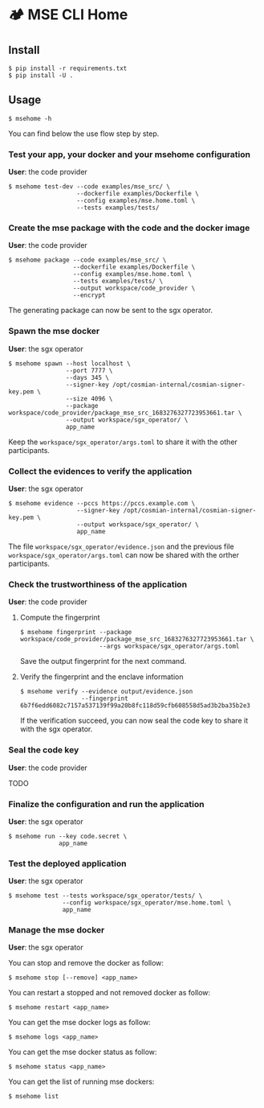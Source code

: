 # 🏕️ MSE CLI Home

## Install

```console
$ pip install -r requirements.txt
$ pip install -U .
```

## Usage

```console
$ msehome -h
```

You can find below the use flow step by step.

### Test your app, your docker and your msehome configuration

__User__: the code provider

```console
$ msehome test-dev --code examples/mse_src/ \
                   --dockerfile examples/Dockerfile \
                   --config examples/mse.home.toml \
                   --tests examples/tests/
```

### Create the mse package with the code and the docker image

__User__: the code provider

```console
$ msehome package --code examples/mse_src/ \
                  --dockerfile examples/Dockerfile \
                  --config examples/mse.home.toml \
                  --tests examples/tests/ \
                  --output workspace/code_provider \
                  --encrypt
```

The generating package can now be sent to the sgx operator.

### Spawn the mse docker

__User__: the sgx operator

```console
$ msehome spawn --host localhost \
                --port 7777 \
                --days 345 \
                --signer-key /opt/cosmian-internal/cosmian-signer-key.pem \
                --size 4096 \
                --package workspace/code_provider/package_mse_src_1683276327723953661.tar \
                --output workspace/sgx_operator/ \
                app_name
```

Keep the `workspace/sgx_operator/args.toml` to share it with the other participants. 

### Collect the evidences to verify the application

__User__: the sgx operator

```console
$ msehome evidence --pccs https://pccs.example.com \
                   --signer-key /opt/cosmian-internal/cosmian-signer-key.pem \
                   --output workspace/sgx_operator/ \
                   app_name
```

The file `workspace/sgx_operator/evidence.json` and the previous file `workspace/sgx_operator/args.toml` can now be shared with the orther participants.

### Check the trustworthiness of the application

__User__: the code provider


1. Compute the fingerprint

    ```console
    $ msehome fingerprint --package workspace/code_provider/package_mse_src_1683276327723953661.tar \
                          --args workspace/sgx_operator/args.toml
    ```

    Save the output fingerprint for the next command. 

2. Verify the fingerprint and the enclave information

    ```console
    $ msehome verify --evidence output/evidence.json
                     --fingerprint 6b7f6edd6082c7157a537139f99a20b8fc118d59cfb608558d5ad3b2ba35b2e3
    ```

    If the verification succeed, you can now seal the code key to share it with the sgx operator.

### Seal the code key

__User__: the code provider

TODO

### Finalize the configuration and run the application

__User__: the sgx operator

```console
$ msehome run --key code.secret \
              app_name
```

### Test the deployed application

__User__: the sgx operator

```console
$ msehome test --tests workspace/sgx_operator/tests/ \
               --config workspace/sgx_operator/mse.home.toml \
               app_name
```

### Manage the mse docker

__User__: the sgx operator

You can stop and remove the docker as follow:

```console
$ msehome stop [--remove] <app_name>
```

You can restart a stopped and not removed docker as follow:

```console
$ msehome restart <app_name>
```

You can get the mse docker logs as follow:

```console
$ msehome logs <app_name>
```

You can get the mse docker status as follow:

```console
$ msehome status <app_name>
```

You can get the list of running mse dockers:

```console
$ msehome list
```